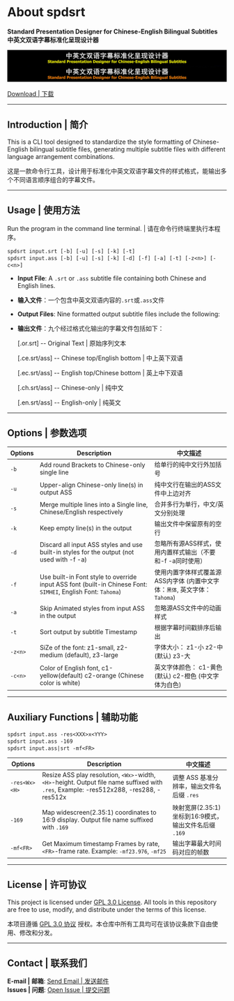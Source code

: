 # About spdsrt

**Standard Presentation Designer for Chinese-English Bilingual Subtitles**  
**中英文双语字幕标准化呈现设计器**

![SPDSRT示例图](spdsrt_samp.jpg)

[Download | 下载](../Release/spdsrt.exe?raw=true)

---

## Introduction | 简介

This is a CLI tool designed to standardize the style formatting of Chinese-English bilingual subtitle files, generating multiple subtitle files with different language arrangement combinations.

这是一款命令行工具，设计用于标准化中英文双语字幕文件的样式格式，能输出多个不同语言顺序组合的字幕文件。

---

## Usage | 使用方法

Run the program in the command line terminal. | 请在命令行终端里执行本程序。

```
spdsrt input.srt [-b] [-u] [-s] [-k] [-t]
spdsrt input.ass [-b] [-u] [-s] [-k] [-d] [-f] [-a] [-t] [-z<n>] [-c<n>]
```

- **Input File**: A `.srt` or `.ass` subtitle file containing both Chinese and English lines.
- **输入文件**：一个包含中英文双语内容的`.srt`或`.ass`文件
- **Output Files**: Nine formatted output subtitle files include the following:
- **输出文件**：九个经过格式化输出的字幕文件包括如下：

    [.or.srt] -- Original Text | 原始序列文本

    [.ce.srt/ass] -- Chinese top/English bottom | 中上英下双语

    [.ec.srt/ass] -- English top/Chinese bottom | 英上中下双语

    [.ch.srt/ass] -- Chinese-only | 纯中文

    [.en.srt/ass] -- English-only | 纯英文

---

## Options | 参数选项

| Options | Description | 中文描述 |
|---------|------------|--------------|
| `-b` | Add round Brackets to Chinese-only single line | 给单行的纯中文行外加括号 |
| `-u` | Upper-align Chinese-only line(s) in output ASS | 纯中文行在输出的ASS文件中上边对齐 |
| `-s` | Merge multiple lines into a Single line, Chinese/English respectively | 合并多行为单行，中文/英文分别处理 |
| `-k` | Keep empty line(s) in the output | 输出文件中保留原有的空行 |
| `-d` | Discard all input ASS styles and use built-in styles for the output (not used with -f -a) | 忽略所有源ASS样式，使用内置样式输出（不要和-f -a同时使用） |
| `-f` | Use built-in Font style to override input ASS font (built-in Chinese Font: `SIMHEI`, English Font: `Tahoma`) | 使用内置字体样式覆盖源ASS内字体 (内置中文字体：`黑体`, 英文字体：`Tahoma`) |
| `-a` | Skip Animated styles from input ASS in the output | 忽略源ASS文件中的动画样式 |
| `-t` | Sort output by subtitle Timestamp | 根据字幕时间戳排序后输出 |
| `-z<n>` | SiZe of the font: z1-small, z2-medium (default), z3-large | 字体大小： z1-小 z2-中(默认) z3-大 |
| `-c<n>` | Color of English font, c1-yellow(default) c2-orange (Chinese color is white) | 英文字体颜色： c1-黄色(默认) c2-橙色 (中文字体为白色) |

---

## Auxiliary Functions | 辅助功能

```
spdsrt input.ass -res<XXX>x<YYY>
spdsrt input.ass -169
spdsrt input.ass|srt -mf<FR>
```

| Options | Description | 中文描述 |
|---------|------------|--------------|
| `-res<Wx><H>` | Resize ASS play resolution, `<Wx>`-width, `<H>`-height. Output file name suffixed with `.res`, Example: -res512x288, -res288, -res512x | 调整 ASS 基准分辨率，输出文件名后缀 `.res` |
| `-169` | Map widescreen(2.35:1) coordinates to 16:9 display. Output file name suffixed with `.169` | 映射宽屏(2.35:1)坐标到16:9模式，输出文件名后缀 `.169` |
| `-mf<FR>` | Get Maximum timestamp Frames by rate, `<FR>`-frame rate. Example: `-mf23.976`, `-mf25` | 输出字幕最大时间码对应的帧数 |

---

## License | 许可协议
This project is licensed under [GPL 3.0 License](../LICENSE.txt). All tools in this repository are free to use, modify, and distribute under the terms of this license.

本项目遵循 [GPL 3.0 协议](../LICENSE.txt) 授权。本仓库中所有工具均可在该协议条款下自由使用、修改和分发。

---

## Contact | 联系我们
**E-mail | 邮箱**: [Send Email | 发送邮件](mailto:newxhbl@hotmail.com?subject=[ToolApps-VS]%20Inquiry)  
**Issues | 问题**: [Open Issue | 提交问题](../../issues)  
